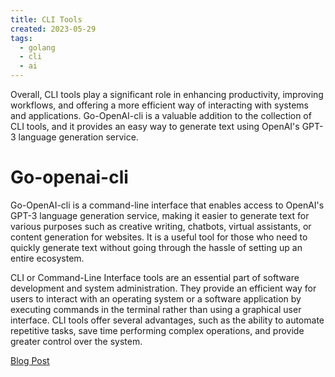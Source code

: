 ```yaml
---
title: CLI Tools
created: 2023-05-29
tags:
  - golang
  - cli
  - ai
---
```


Overall, CLI tools play a significant role in enhancing productivity, improving workflows, and offering a more efficient way of interacting with systems and applications. Go-OpenAI-cli is a valuable addition to the collection of CLI tools, and it provides an easy way to generate text using OpenAI's GPT-3 language generation service.

# Go-openai-cli

Go-OpenAI-cli is a command-line interface that enables access to OpenAI's GPT-3 language generation service, making it easier to generate text for various purposes such as creative writing, chatbots, virtual assistants, or content generation for websites. It is a useful tool for those who need to quickly generate text without going through the hassle of setting up an entire ecosystem. 

CLI or Command-Line Interface tools are an essential part of software development and system administration. They provide an efficient way for users to interact with an operating system or a software application by executing commands in the terminal rather than using a graphical user interface. CLI tools offer several advantages, such as the ability to automate repetitive tasks, save time performing complex operations, and provide greater control over the system. 

[Blog Post](/cli-tools/go-openai-cli)